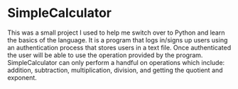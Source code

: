 # SimpleCalculator

This was a small project I used to help me switch over to Python and learn the basics of the language. It is a program that logs in/signs up users using an authentication process that stores users in a text file. Once authenticated the user will be able to use the operation provided by the program. SimpleCalculator can only perform a handful on operations which include: addition, subtraction, multiplication, division, and getting the quotient and  exponent.
